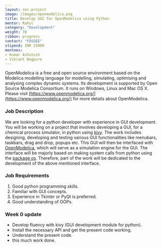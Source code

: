 ```yaml
---
layout: soc-project
image: /images/openmodelica.png
title: Develop GUI for OpenModelica using Python
mentor: Rahul
category: "Development"
weight: 70
ribbon: progress
contact: "FOSSEE"
stipend: INR 25000
mentees:
- Kumar Ashutosh
- Vikrant Nagpure
---
```


OpenModelica is a free and open source environment based on the Modelica modelling language for modelling, simulating, optimising and analysing complex dynamic systems. Its development is supported by Open Source Modelica Consortium. It runs on Windows, Linux and Mac OS X. Please visit [https://www.openmodelica.org/](https://www.openmodelica.org/) for more details about OpenModelica.

<!--break-->

### Job Description
We are looking for a python developer with experience in GUI development. You will be working on a project that involves developing a GUI, for a chemical process simulator, in python using [kivy](https://kivy.org/). The work includes designing, developing and testing various GUI functionalities like menubars, taskbars, drag and drop, popups etc. This GUI will then be interfaced with [OpenModelica](https://openmodelica.org/), which will serve as a simulation engine for the GUI. The interface will be majorly based on making system calls from python using the [package os](https://docs.python.org/2/library/os.html). Therefore, part of the work will be dedicated to the development of the above mentioned interface.

### Job Requirements
1. Good python programming skills.
2. Familiar with GUI concepts.
3. Experience in Tkinter or PyQt is preferred.
4. Good understanding of OOPs.

### Week 0 update
* Develop fluency with kivy (GUI development module for python). 
* Install the necessary API and get the present code working. 
* Understand the present code.
* this much work done.